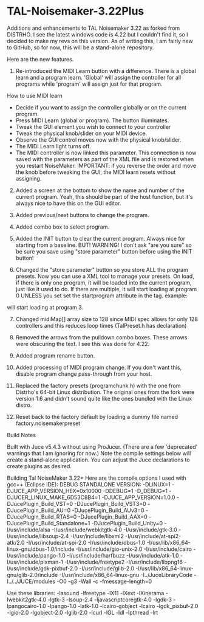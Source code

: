 # TAL-Noisemaker-3.22Plus
Additions and enhancements to TAL Noisemaker 3.22 as forked from DISTRHO.  I see the latest windows code is 4.22 but I couldn't find it, so I decided to make my revs on this version.  As of writing this, I am fairly new to GitHub, so for now, this will be a stand-alone repository.

Here are the new features.

1. Re-introduced the MIDI Learn button with a difference.  There is a global learn and a program learn.  'Global' will assign the controller for all programs while 'program' will assign just for that program.

How to use MIDI learn
- Decide if you want to assign the controller globally or on the current program.
- Press MIDI Learn (global or program).  The button illuminates.
- Tweak the GUI element you wish to connect to your controller
- Tweak the physical knob/slider on your MIDI device. 
- Observe the GUI control moves now with the physical knob/slider.
- The MIDI Learn light turns off.
- The MIDI controller is now linked this parameter.  This connection is now
saved with the parameters as part of the XML file and is restored when you restart NoiseMaker.
IMPORTANT: if you reverse the order and move the knob before tweaking the GUI, the MIDI learn resets without assigning.

2. Added a screen at the bottom to show the name and number of the current program.  Yeah, this should be part
of the host function, but it's always nice to have this on the GUI editor.

3. Added previous/next buttons to change the program.

4. Added combo box to select program.

5. Added the INIT button to clear the current program.  Always nice for starting from a baseline.  BUT! WARNING! I don't ask "are you sure" so be sure you save using "store parameter" button before using the INIT button!

6. Changed the "store parameter" button so you store ALL the program presets.  Now you can use a XML tool to manage your presets.  On load, if there is only one program, it will be loaded into the current program, just like it used to do.  If there are multiple, it will start loading
at program 0 UNLESS you set set the startprogram attribute in the <tal> tag.
example:
<tal curprogram="55" version="1.7" startprogram="3">
will start loading at program 3.

7. Changed midiMap[] array size to 128 since MIDI spec allows for only 128 controllers and this reduces loop times (TalPreset.h has declaration)

8. Removed the arrows from the pulldown combo boxes. These arrows were obscuring the text.  I see this was done for 4.22. 

9. Added program rename button.

10. Added processing of MIDI program change.  If you don't want this, disable program change pass-through from your host.

11. Replaced the factory presets (programchunk.h) with the one from Distrho's 64-bit Linux distribution.  The original ones from the fork were version 1.6 and didn't sound quite like the ones bundled with the Linux distro.

12. Reset back to the factory default by loading a dummy file named factory.noisemakerpreset

Build Notes

Built with Juce v5.4.3 without using ProJucer.  (There are a few 'deprecated' warnings that I am ignoring for now.)  Note the compile settings below will create a stand-alone application.  You can adjust the Juce declarations to create plugins as desired.

Building Tal NoiseMaker 3.22+
Here are the compile options I used with gcc++ (Eclipse IDE):
DEBUG STANDALONE VERSION:
-DLINUX=1 -DJUCE_APP_VERSION_HEX=0x10000 -DDEBUG=1 -D_DEBUG=1 -DJUCER_LINUX_MAKE_6D53C8B4=1 -DJUCE_APP_VERSION=1.0.0 -DJucePlugin_Build_VST=0 -DJucePlugin_Build_VST3=0 -DJucePlugin_Build_AU=0 -DJucePlugin_Build_AUv3=0 -DJucePlugin_Build_RTAS=0 -DJucePlugin_Build_AAX=0 -DJucePlugin_Build_Standalone=1 -DJucePlugin_Build_Unity=0 -I/usr/include/alsa -I/usr/include/webkitgtk-4.0 -I/usr/include/gtk-3.0 -I/usr/include/libsoup-2.4 -I/usr/include/libxml2 -I/usr/include/at-spi2-atk/2.0 -I/usr/include/at-spi-2.0 -I/usr/include/dbus-1.0 -I/usr/lib/x86_64-linux-gnu/dbus-1.0/include -I/usr/include/gio-unix-2.0 -I/usr/include/cairo -I/usr/include/pango-1.0 -I/usr/include/harfbuzz -I/usr/include/atk-1.0 -I/usr/include/pixman-1 -I/usr/include/freetype2 -I/usr/include/libpng16 -I/usr/include/gdk-pixbuf-2.0 -I/usr/include/glib-2.0 -I/usr/lib/x86_64-linux-gnu/glib-2.0/include -I/usr/include/x86_64-linux-gnu -I../JuceLibraryCode -I../../JUCE/modules -O0 -g3 -Wall -c -fmessage-length=0

Use these libraries:
-lasound -lfreetype -lX11 -lXext -lXinerama -lwebkit2gtk-4.0 -lgtk-3 -lsoup-2.4 -ljavascriptcoregtk-4.0 -lgdk-3 -lpangocairo-1.0 -lpango-1.0 -latk-1.0 -lcairo-gobject -lcairo -lgdk_pixbuf-2.0 -lgio-2.0 -lgobject-2.0 -lglib-2.0 -lcurl -lGL -ldl -lpthread -lrt

 
